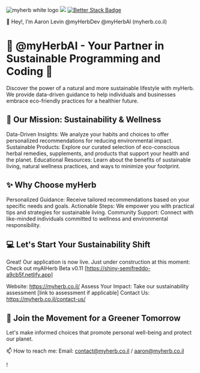 ![myherb white logo](https://github.com/myHerbDev/myHerbDev/assets/137535445/3de98266-bd30-4f12-9811-8f83c808e706)
[![](https://img.shields.io/static/v1?label=Sponsor&message=%E2%9D%A4&logo=GitHub&color=%23fe8e86)](https://github.com/sponsors/myHerbAI)
[![Better Stack Badge](https://uptime.betterstack.com/status-badges/v3/monitor/1ja68.svg)](https://uptime.betterstack.com/?utm_source=status_badge)

👋 Hey!, I’m Aaron Levin @myHerbDev @myHerbAI (myherb.co.il)

# 🌿 @myHerbAI - Your Partner in Sustainable Programming and Coding 🌿

Discover the power of a natural and more sustainable lifestyle with myHerb. We provide data-driven guidance to help individuals and businesses embrace eco-friendly practices for a healthier future.

## 🌱 Our Mission: Sustainability & Wellness

Data-Driven Insights: We analyze your habits and choices to offer personalized recommendations for reducing environmental impact.
Sustainable Products: Explore our curated selection of eco-conscious herbal remedies, supplements, and products that support your health and the planet.
Educational Resources: Learn about the benefits of sustainable living, natural wellness practices, and ways to minimize your footprint.

## ✨ Why Choose myHerb

Personalized Guidance: Receive tailored recommendations based on your specific needs and goals.
Actionable Steps: We empower you with practical tips and strategies for sustainable living.
Community Support: Connect with like-minded individuals committed to wellness and environmental responsibility.

## 💻 Let's Start Your Sustainability Shift

Great! Our application is now live. Just under construction at this moment: Check out myAIHerb Beta v0.11 [https://shiny-semifreddo-a9cb5f.netlify.app]

Website: https://myherb.co.il/
Assess Your Impact: Take our sustainability assessment [link to assessment if applicable]
Contact Us: https://myherb.co.il/contact-us/

## 🙏 Join the Movement for a Greener Tomorrow

Let's make informed choices that promote personal well-being and protect our planet.

📫 How to reach me: 
Email: contact@myherb.co.il / aaron@myherb.co.il
<!---
myHerbDev/myHerbDev is a ✨ special ✨ repository because its `README.md` (this file) appears on your GitHub profile.
You can click the Preview link to take a look at your changes.
--->!

